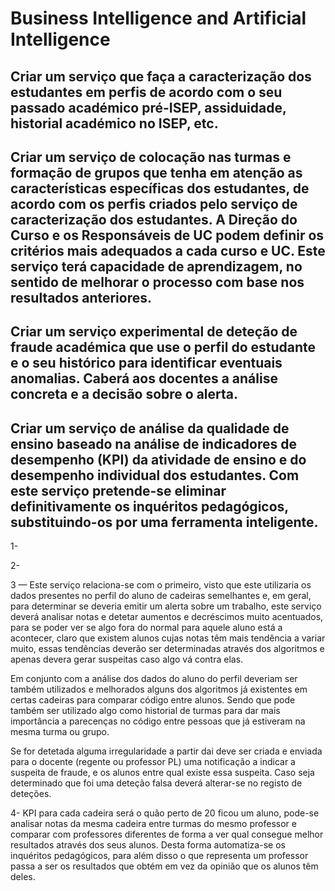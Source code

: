 # Business Intelligence and Artificial Intelligence

##  Criar um serviço que faça a caracterização dos estudantes em perfis de acordo com o seu passado académico pré-ISEP, assiduidade, historial académico no ISEP, etc.

##  Criar um serviço de colocação nas turmas e formação de grupos que tenha em atenção as características específicas dos estudantes, de acordo com os perfis criados pelo serviço de caracterização dos estudantes. A Direção do Curso e os Responsáveis de UC podem definir os critérios mais adequados a cada curso e UC. Este serviço terá capacidade de aprendizagem, no sentido de melhorar o processo com base nos resultados anteriores.

##  Criar um serviço experimental de deteção de fraude académica que use o perfil do estudante e o seu histórico para identificar eventuais anomalias. Caberá aos docentes a análise concreta e a decisão sobre o alerta.

##  Criar um serviço de análise da qualidade de ensino baseado na análise de indicadores de desempenho (KPI) da atividade de ensino e do desempenho individual dos estudantes. Com este serviço pretende-se eliminar definitivamente os inquéritos pedagógicos, substituindo-os por uma ferramenta inteligente.

1-

2-

3 — Este serviço relaciona-se com o primeiro, visto que este utilizaria os dados presentes no perfil do aluno de cadeiras semelhantes e, em geral, para determinar se deveria emitir um alerta sobre um trabalho, este serviço deverá analisar notas e detetar aumentos e decréscimos muito acentuados, para se poder ver se algo fora do normal para aquele aluno está a acontecer, claro que existem alunos cujas notas têm mais tendência a variar muito, essas tendências deverão ser determinadas através dos algoritmos e apenas devera gerar suspeitas caso algo vá contra elas.

Em conjunto com a análise dos dados do aluno do perfil deveriam ser também utilizados e melhorados alguns dos algoritmos já existentes em certas cadeiras para comparar código  entre alunos. Sendo que pode também ser utilizado algo como historial de turmas para dar mais importância a parecenças no código entre pessoas que já estiveram na mesma turma ou grupo.

Se for detetada alguma irregularidade a partir dai deve  ser criada e enviada para o docente (regente ou professor PL) uma notificação a indicar a suspeita de fraude, e os alunos entre qual existe essa suspeita. Caso seja determinado que foi uma deteção falsa deverá alterar-se no registo de deteções.

4- KPI para cada cadeira será o quão perto de 20 ficou um aluno, pode-se analisar notas da mesma cadeira entre turmas do mesmo professor e comparar com professores diferentes de forma a ver qual consegue melhor resultados através dos seus alunos. Desta forma automatiza-se os inquéritos pedagógicos, para além disso o que representa um professor passa a ser os resultados que obtém em vez da opinião que os alunos têm deles.